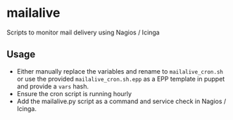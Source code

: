 # mailalive
Scripts to monitor mail delivery using Nagios / Icinga

## Usage
* Either manually replace the variables and rename to `mailalive_cron.sh` or use the provided `mailalive_cron.sh.epp` as a EPP template in puppet and provide a `vars` hash.
* Ensure the cron script is running hourly
* Add the mailalive.py script as a command and service check in Nagios / Icinga.
